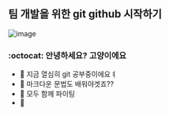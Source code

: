 ## 팀 개발을 위한 git github 시작하기

![image](https://github.com/user-attachments/assets/97d8df28-4f73-40e3-9abe-330cfb302f9c)


### :octocat: 안녕하세요? 고양이에요

- 🔭  지금 열심히 git 공부중이에요ㅕ
- 🌱  마크다운 문법도 배워야겟죠??
- 👯 모두 함께 파이팅
- 🤔 

